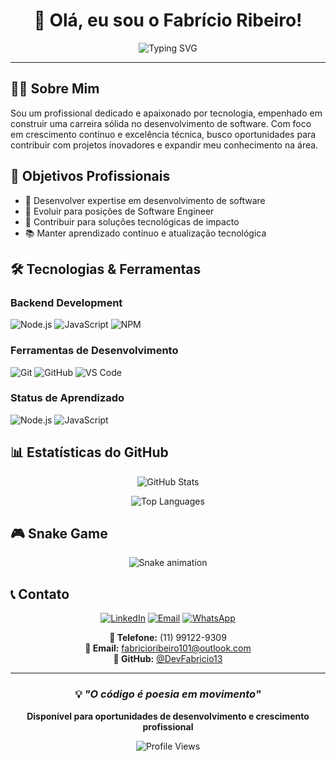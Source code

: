 <div align="center">

# 👋 Olá, eu sou o Fabrício Ribeiro!

![Typing SVG](https://readme-typing-svg.herokuapp.com?font=Fira+Code&pause=1000&color=00D4FF&center=true&vCenter=true&width=435&lines=Desenvolvedor+em+Formação;Node.js+Enthusiast;Software+Engineer+Aspirant)

</div>

---

## 👨‍💻 Sobre Mim

Sou um profissional dedicado e apaixonado por tecnologia, empenhado em construir uma carreira sólida no desenvolvimento de software. Com foco em crescimento contínuo e excelência técnica, busco oportunidades para contribuir com projetos inovadores e expandir meu conhecimento na área.

## 🎯 Objetivos Profissionais

- 🚀 Desenvolver expertise em desenvolvimento de software
- 💼 Evoluir para posições de Software Engineer  
- 🌟 Contribuir para soluções tecnológicas de impacto
- 📚 Manter aprendizado contínuo e atualização tecnológica

## 🛠️ Tecnologias & Ferramentas

### Backend Development
![Node.js](https://img.shields.io/badge/Node.js-43853D?style=for-the-badge&logo=node.js&logoColor=white)
![JavaScript](https://img.shields.io/badge/JavaScript-F7DF1E?style=for-the-badge&logo=javascript&logoColor=black)
![NPM](https://img.shields.io/badge/NPM-CB3837?style=for-the-badge&logo=npm&logoColor=white)

### Ferramentas de Desenvolvimento
![Git](https://img.shields.io/badge/Git-F05032?style=for-the-badge&logo=git&logoColor=white)
![GitHub](https://img.shields.io/badge/GitHub-100000?style=for-the-badge&logo=github&logoColor=white)
![VS Code](https://img.shields.io/badge/VS_Code-0078D4?style=for-the-badge&logo=visual%20studio%20code&logoColor=white)

### Status de Aprendizado
![Node.js](https://img.shields.io/badge/Node.js-Em%20Aprendizado-yellow?style=for-the-badge&logo=node.js&logoColor=white)
![JavaScript](https://img.shields.io/badge/JavaScript-Intermediário-yellow?style=for-the-badge&logo=javascript&logoColor=black)

## 📊 Estatísticas do GitHub

<div align="center">

![GitHub Stats](https://github-readme-stats.vercel.app/api?username=DevFabricio13&show_icons=true&theme=dark&hide_border=true&count_private=true)

![Top Languages](https://github-readme-stats.vercel.app/api/top-langs/?username=DevFabricio13&layout=compact&theme=dark&hide_border=true)

</div>

## 🎮 Snake Game

<div align="center">

![Snake animation](https://github.com/DevFabricio13/DevFabricio13/blob/output/github-contribution-grid-snake.svg)

</div>

## 📞 Contato

<div align="center">

[![LinkedIn](https://img.shields.io/badge/LinkedIn-0077B5?style=for-the-badge&logo=linkedin&logoColor=white)](https://linkedin.com/in/fabricio-ribeiro)
[![Email](https://img.shields.io/badge/Email-D14836?style=for-the-badge&logo=gmail&logoColor=white)](mailto:fabricioribeiro101@outlook.com)
[![WhatsApp](https://img.shields.io/badge/WhatsApp-25D366?style=for-the-badge&logo=whatsapp&logoColor=white)](https://wa.me/5511991229309)

**📱 Telefone:** (11) 99122-9309  
**📧 Email:** fabricioribeiro101@outlook.com  
**🐙 GitHub:** [@DevFabricio13](https://github.com/DevFabricio13)

</div>

---

<div align="center">

### 💡 *"O código é poesia em movimento"*

**Disponível para oportunidades de desenvolvimento e crescimento profissional**

![Profile Views](https://komarev.com/ghpvc/?username=DevFabricio13&style=for-the-badge&color=blue)

</div>

